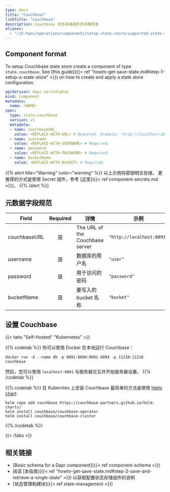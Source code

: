 ```yaml
---
type: docs
title: "Couchbase"
linkTitle: "Couchbase"
description: Couchbase 状态存储组件的详细信息
aliases:
  - "/zh-hans/operations/components/setup-state-store/supported-state-stores/setup-couchbase/"
---
```


## Component format

To setup Couchbase state store create a component of type `state.couchbase`. See [this guide]({{< ref "howto-get-save-state.md#step-1-setup-a-state-store" >}}) on how to create and apply a state store configuration.


```yaml
apiVersion: dapr.io/v1alpha1
kind: Component
metadata:
  name: <NAME>
spec:
  type: state.couchbase
  version: v1
  metadata:
  - name: couchbaseURL
    value: <REPLACE-WITH-URL> # Required. Example: "http://localhost:8091"
  - name: username
    value: <REPLACE-WITH-USERNAME> # Required.
  - name: password
    value: <REPLACE-WITH-PASSWORD> # Required.
  - name: bucketName
    value: <REPLACE-WITH-BUCKET> # Required.
```

{{% alert title="Warning" color="warning" %}}
以上示例将密钥明文存储， 更推荐的方式是使用 Secret 组件，参考 [这里]({{< ref component-secrets.md >}})。
{{% /alert %}}

## 元数据字段规范

| Field        | Required | 详情                              | 示例                        |
| ------------ |:--------:| ------------------------------- | ------------------------- |
| couchbaseURL |    是     | The URL of the Couchbase server | `"http://localhost:8091"` |
| username     |    是     | 数据库的用户名                         | `"user"`                  |
| password     |    是     | 用于访问的密码                         | `"password"`              |
| bucketName   |    是     | 要写入的 bucket 名称                  | `"bucket"`                |

## 设置 Couchbase

{{< tabs "Self-Hosted" "Kubernetes" >}}

{{% codetab %}}
你可以使用 Docker 在本地运行 Couchbase：

```
docker run -d --name db -p 8091-8094:8091-8094 -p 11210:11210 couchbase
```

然后，您可以使用 `localhost:8091` 与服务器交互并开始服务器设置。
{{% /codetab %}}

{{% codetab %}}
在 Kuberntes 上安装 Couchbase 最简单的方法是使用 [Helm chart](https://github.com/couchbase-partners/helm-charts#deploying-for-development-quick-start):

```
helm repo add couchbase https://couchbase-partners.github.io/helm-charts/
helm install couchbase/couchbase-operator
helm install couchbase/couchbase-cluster
```
{{% /codetab %}}

{{< /tabs >}}

## 相关链接
- [Basic schema for a Dapr component]({{< ref component-schema >}})
- 阅读 [本指南]({{< ref "howto-get-save-state.md#step-2-save-and-retrieve-a-single-state" >}}) 以获取配置状态存储组件的说明
- [状态管理构建块]({{< ref state-management >}})
